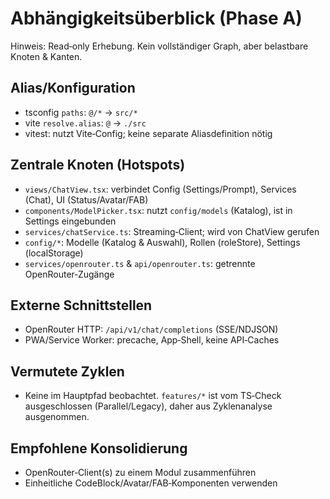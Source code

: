 # Abhängigkeitsüberblick (Phase A)

Hinweis: Read‑only Erhebung. Kein vollständiger Graph, aber belastbare Knoten & Kanten.

## Alias/Konfiguration

- tsconfig `paths`: `@/*` → `src/*`
- vite `resolve.alias`: `@` → `./src`
- vitest: nutzt Vite‑Config; keine separate Aliasdefinition nötig

## Zentrale Knoten (Hotspots)

- `views/ChatView.tsx`: verbindet Config (Settings/Prompt), Services (Chat), UI (Status/Avatar/FAB)
- `components/ModelPicker.tsx`: nutzt `config/models` (Katalog), ist in Settings eingebunden
- `services/chatService.ts`: Streaming‑Client; wird von ChatView gerufen
- `config/*`: Modelle (Katalog & Auswahl), Rollen (roleStore), Settings (localStorage)
- `services/openrouter.ts` & `api/openrouter.ts`: getrennte OpenRouter‑Zugänge

## Externe Schnittstellen

- OpenRouter HTTP: `/api/v1/chat/completions` (SSE/NDJSON)
- PWA/Service Worker: precache, App‑Shell, keine API‑Caches

## Vermutete Zyklen

- Keine im Hauptpfad beobachtet. `features/*` ist vom TS‑Check ausgeschlossen (Parallel/Legacy), daher aus Zyklenanalyse ausgenommen.

## Empfohlene Konsolidierung

- OpenRouter‑Client(s) zu einem Modul zusammenführen
- Einheitliche CodeBlock/Avatar/FAB‑Komponenten verwenden
